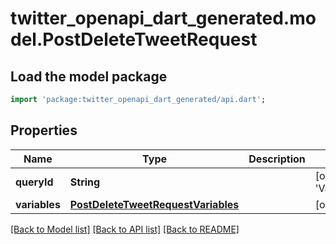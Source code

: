 # twitter_openapi_dart_generated.model.PostDeleteTweetRequest

## Load the model package
```dart
import 'package:twitter_openapi_dart_generated/api.dart';
```

## Properties
Name | Type | Description | Notes
------------ | ------------- | ------------- | -------------
**queryId** | **String** |  | [optional] [default to 'VaenaVgh5q5ih7kvyVjgtg']
**variables** | [**PostDeleteTweetRequestVariables**](PostDeleteTweetRequestVariables.md) |  | [optional] 

[[Back to Model list]](../README.md#documentation-for-models) [[Back to API list]](../README.md#documentation-for-api-endpoints) [[Back to README]](../README.md)


